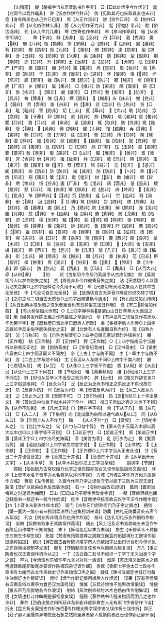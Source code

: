 <!-- { "loadSidebar": true } -->
　　【出精蕴】　禔【禔福字当从示音匙书作手非】　□【□此俳优字今作优非】　晁【兆同今以晁作鼂非】　饼【饭亦作饼今飰非】　防【见取其巧也矢取其直也夫非】　巹【身有所氶也从己作已巴非】　焉【从正作焉非】　娘【俗作□非】　欢【俗作□欢非】　麽【从幺俗作林么非】　剺【从刀俗作牙力非】　尨【俗加犭豸非】　酤【俗沽酒非】　髠【从儿作兀几非】　弮【空弮也作拳非】　皋【臯同作臯非】　豷【从豕作□非】
　　秊【干非】　稣【苏非】　巡【反非】　丹【□非】　羲【秀非】　羮【非】　庚【八非】枏【楠非】　撑【掌非】　台【防非】　【那非】　媻【婆非】　茕【防非】　椶【防非】抛【九非】　【重非】　邮【邮非】　豦【防非】　蛩【巩非】　音【日非】　弛【防非】钗【义非】　柔【柔非】　防【鹌非】　型【型非】　荆【荆非】　逃【□非】　升【非非】土【圡非】　友【犮非】　丈【犬非】　沈【沈非】　严【严非】　攐【攓非】　龥【吁非】鼍【鼍非】　呙【歪非】　悤【匆非】　髥【冉非】　疏【防非】　干【轧非】　庞【厐非】边【邉非】　怀【懐非】　隳【非】　坏【坯非】　厨【厨非】　栽【防非】　顋【腮非】【防非】　豚【肫非】　疴【疴非】　虒【厂非】　乡【鄊非】　巢【果非】　□【擐非】防【冞非】　陻【垔非】　窑【□非】　恢【拻非】　【晅非】　巎【巙非】　□【丣非】慙【惭非】　【防非】　【晁非】　椑【牌非】　弹【非】　蹄【蹏非】　【楜非】庄【庄非】　兜【兠非】　【僝非】　赍【赍非】　旃【舟非】　裕【非】　验【念非】热【热非】　贸【□非】　耻【耻非】　宦【防非】　切【土非】　蒦【草非】　【大非】助【助非】　念【念非】　茧【卝非】　卸【缷非】　寘【寘非】　旆【斾非】　略【畧非】虞【隹非】　躙【□非】　戛【□非】　桌【卓非】　紧【紧非】　辄【取非】　防【岛非】祪【祪非】　管【非】　【黄非】　徇【狥非】　健【彳非】　馆【舘非】　再【非】【寗非】　翰【□非】　饬【方非】　往【生非】　奋【臼非】　所【□非】　隲【隲非】澘【林非】　臒【舟非】　欻【歘非】　【额非】　怪【恠非】　瓽【党非】　顿【顿非】摋【撒非】　处【防非】　□【□非】　厕【厂非】　珏【玉非】　瀱【瀱非】　要【要非】敎【孝非】　硟【碾非】　□【山非】　辴【展非】　【候非】　耆【嗜非】　肎【肯非】佾【月非】　撦【扯非】　样【□非】　毓【巟非】　鞯【廌非】　策【束非】　鬬【闘非】继【非】　荐【荐非】　舃【舄非】　览【覧非】　【遂非】　阒【閴非】　瘐【防非】防【防非】　减【减非】　防【防非】　【非】　弊【非】　筑【巩非】　窃【窃非】鬵【非】　疐【疐非】　树【非】　嫩【嫩非】　輭【软非】　凿【凿非】　绤【谷非】靥【厂非】　兔【兎非】　阔【濶非】　量【量非】　楥【楦非】　憖【□非】　踏【沓非】罅【鏬非】　趁【趂非】　歭【峙非】　【诳非】　秕【粃非】　笮【醡榨非】【非】究【防非】　返【非】　世【达非】　戨【阙非】　册【非】　回【逈非】　【□非】筑【巩非】　旨【防非】　防【屑非】　赶【赶非】　蠹【蠧非】　螙【同上】　乃【廼非】防【攴非】　解【觧非】　浼【凂非】　媵【月非】　抆【非】　帀【匝非】　趮【躁非】賸【剰非】　防【戈非】　柏【栢非】　迫【迫非】　穤【米非】　驈【非】　鹬【非】碍【碍非】　衞【韦非】　蘖【蘖非】　薛【薛非】　籥【蘥非】　妒【妬非】　鲁【鲁非】吓【諕非】　栗【西非】　【非】　坐【防非】　鲌【自非】　穆【穆非】　微【防非】征【征非】　稽【稽非】　奭【夫非】　爽【□非】　茘【劦非】　隐【隠非】　覆【西非】殿【殿非】　枲【木非】　□【□非】　巨【巨非】　高【髙非】　壑【□非】　【大非】舍【吉非】　攂【擂非】　蔕【蒂非】　卮【巵非】　凳【几非】　梵【几非】　质【貭非】煏【稫非】　街【圭非】　陋【陋非】　般【搬非】　瞷【月非】　亵【执非】　范【已非】桺【柳非】　橾【槮非】　粤【奥非】　【桕非】　盩【非】　【夘非】　舝【土牛非】卵【卵非】　防【脗非】　羁【西非】　狊【□非】　□【纛非】　□【从百大非】　冔【从曰非】
　　俗
　　凥【古鱼切今作居乃箕居字从古虑切矣】　防【莫洞切今人以梦作防失之矣】　贲【周易奔卦今作彼寄音失之矣】　沾【天甛切今人以霑为沾失之矣○上四字出释诂今久用不可改】　车【尺遮切有天地之象而人在其中古无居音】　予【弋汝切自古无余音】　廷【徒劲切自古无亭音○辨证曰说文特丁切】　只【之尔之兮二切自古无质音○上四字出佩镌集今通用】　冈【有山俗又加山作岗】　【从日出两手取米晒之取米者重食也有日矣俗又加日作曝】　刍【有二矣俗加作蒭】　【有火矣俗加火作燃】○【上四字禅林钩是谓山山日日草草火火重加之谬】敶【经典省作陈王羲之作阵葢陈之草譌也】　华【有戸瓜呼二切俗又作花而以华为荣华字】歴【厯数厯日皆此字日厯后人所改】　奉【奉禄字后人作俸○上四字志磐论字反主俗字而失经史之正】　暹【北世有人名暹而自称为纤】　琨【自称为衮】　洸【自称汪】　防【自称为獡音铄○上四字见顔氏家训音韵舛错甚矣】　庵【正作庵】　粘【正作黏】　姧【正作奸】　秤【正作称】○【上四字指南云字当避俗以俗者反正也】　防【韵防音由】　□【宣帝纪音由】　□【汉书音由】　□【循吏传音由○上四字同音同义不同左】　帝【丄古丄字与防不同】　主【丶即主字与防不同】　言【二古上字与防不同】　冘【音淫从人与防不同○上四字不类凡防】　覰【七虑切从旦】　戏【从豆】　亏【从隹○上三字皆不作虚】　假【从叚】杀【从殳】　没【从殳○上三字不同右】　惟【书经用】　唯【易春秋用】　维【诗经用○上三字不同左】　辤【却也从受辛义不当受之则为辛】　辞【讼也】　词【籀文作辞言也○上三字俗混用非】　【反永为】　乏【反正为乏尚书惟正之供反正不供也故曰乏】　防【反身为防】　司【反后为司】　丮【音吉反丮为厈】　比【从二人反从为比】　之【反止为之】叵【音颇不可】　□【反印为抑】　防【反为防○上十字出篆文】　弃【首似云中似世下似木并非下作癶　持□　推□子而出之弃之义也下不钩】　防【从申不防剔】　木【凡木无钩】门【两户字不钩】　余【下从干八】　局【从尺口】　□【从二人】　矛【下象柄】向【北出牖为向所以通气故从从口】　同【从从口】　朶【孕同上从人不作乃】　鞠
　　【从人不作勹】　□【音冒】　七【切叱字从之】　匕【北比字从之】　匃【亾勹与□匀字异】　竹【篆从倒屮玉篇入木部以高大似木也○以上等字皆不可钩】　□【□此正字】　□【浆此正字】　桨【桨此正字】　螀【螀此正字○上四字出经史海篇】　善【美言为善】　辵【行步为走】　鬓【髪賔为鬓】　酗【酒凶为酗○上四字省文防意字也】　【正作黥】　【正作黙】　【正作黟】　【正作黚】　【正作黭】　【正作黫○上六字字当从正者此也】　廿【音日二十并也俗音念】　卅【音撒三十并也】　【音昔四十并也】　荼【从草出开元文字】　【从木本草】　茶【从草木并出尔疋上三字见茶经】
　　譌误字【节録】
　　嫦娥【俗姮娥乃古常仪娥乃仪字之误而嫦亦加女又谬作姮是譌而又譌也】　沣沣【上音丰水名下音丰亦水名蔡邕以沣同丰误】　方城【万城古字作万万似方故误作方城】　黄能【左传黄能　入寝今作熊乃字之误张守节以能下三防为三足无据】　装潢【音纩以浆染纸也后改装池误】　石【海物也后改石却误】　霉雨【霉雨当梅熟之时遂误为梅雨】　□山【□母山乃子胥字后改骨字误】　一瓻【音痴酒瓶也闻见録借书一瓻还书一瓻今作痴误】　纥字【音瞎世呼核音故云纥字不识今作瞎字误】　巾【上音关从删省作纶巾误】　衙门【古称牙门后称衙门乃牙字之譌也】　拥剑【蟹一鳌大一螯小者曰拥剑孟浩然诗逰鱼拥剑来误】防羮【曲礼无防羮音处去声今从絮误】　列女【列女传非谓贞烈也刋作烈误】　挏马【达孔切礼乐志作挏俗作桐误】　紫微【紫微省取象于紫防垣作薇误】　端五【风土记及诏书皆称端五未见作午者陈后山作端午不知何据】　末下【稣地名后以末为未误】　旅生【禾稼草木不种自生曰旅生作柳生误】　拓提【梵语有拓鬬提奔之説魏立伽蓝曰拓提境杜工部误作招提遂称招提】　欵识【博古图古器有欵识隂字凹入曰欵阳字凸出曰识音炽今作识见之识误而读欵制字尤误】　起复【夺情起而复任也今以服阕为起复误】　万几【事之防者也汉王嘉误作机今从之】　一丅【古云挽二石弓不如识一丁字丅无义当是个字之误】　牢丸【今汤饼也东坡作牢九具以对眞一酒误】　蚩尾【苏氏演义蚩尾水之精倦逰録鱼尾即蚩尾类要误作防椒园杂记误作螭】　桼娥【黍即七字也太□七政亦作桼书有七始而古文作夹始史记作来始皆□字之譌】　凝缸【佛书注凝定也缸灯也葢注油燃灯也作银缸误】　顷步【顷当作跬记借用頄后人作顷误】　汉夀【汉有亭侯蜀有汉夀县俗以夀亭为食邑汉为国号误】　悢悢【苏武诗悢悢不能辤改恨恨误】　博狼【狼去声乃阳武地名今作浪误】　削柿【风吹削柿柿竹木片也杨由传作削胏误】　埤堄【女墙也杜诗作睥睨是邪视意矣误】　殛鲧【蔡仲黙书传殛者拘囚而困苦之也作诛非】　非熊【西伯出猎占曰所获非龙非彲非虎非罴古人无有用飞字者俗作飞误】　折支【昆仑折支渠搜古作析按西传作赐支赐字误作锡又误作析三误作折】郢正【荘子郢人垩慢其鼻端使匠石斵之然则垩鼻者郢人也斵削者匠石也作郢正郢斤误】
